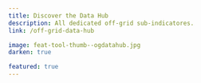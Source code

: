 ```yaml
---
title: Discover the Data Hub
description: All dedicated off-grid sub-indicatores.
link: /off-grid-data-hub

image: feat-tool-thumb--ogdatahub.jpg
darken: true

featured: true
---
```

